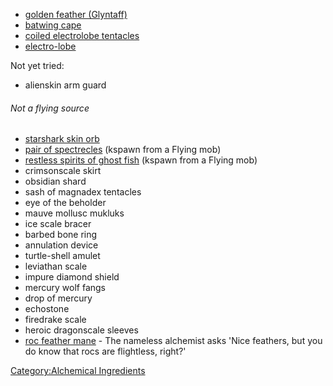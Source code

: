 -   [golden feather
    (Glyntaff)](Golden_Feather_(Glyntaff_Pass) "wikilink")
-   [batwing cape](Batwing_Cape "wikilink")
-   [coiled electrolobe
    tentacles](Coiled_Electrolobe_Tentacles "wikilink")
-   [electro-lobe](Electro-lobe "wikilink")

Not yet tried:

-   alienskin arm guard

###### Not a flying source

-   [starshark skin orb](Starshark_Skin_Orb "wikilink")
-   [pair of spectrecles](Pair_Of_Spectrecles "wikilink") (kspawn from a
    Flying mob)
-   [restless spirits of ghost
    fish](Restless_Spirits_Of_Ghost_Fish "wikilink") (kspawn from a
    Flying mob)
-   crimsonscale skirt
-   obsidian shard
-   sash of magnadex tentacles
-   eye of the beholder
-   mauve mollusc mukluks
-   ice scale bracer
-   barbed bone ring
-   annulation device
-   turtle-shell amulet
-   leviathan scale
-   impure diamond shield
-   mercury wolf fangs
-   drop of mercury
-   echostone
-   firedrake scale
-   heroic dragonscale sleeves
-   [roc feather mane](Roc_Feather_Mane "wikilink") - The nameless
    alchemist asks 'Nice feathers, but you do know that rocs are
    flightless, right?'

[Category:Alchemical
Ingredients](Category:Alchemical_Ingredients "wikilink")
